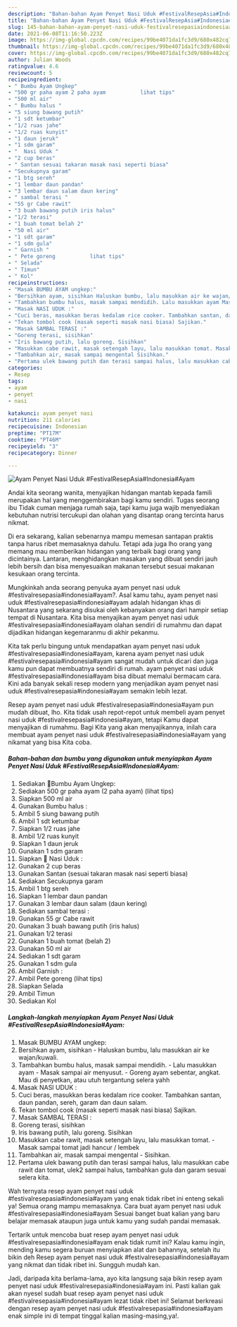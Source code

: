 ```yaml
---
description: "Bahan-bahan Ayam Penyet Nasi Uduk #FestivalResepAsia#Indonesia#Ayam Sederhana Untuk Jualan"
title: "Bahan-bahan Ayam Penyet Nasi Uduk #FestivalResepAsia#Indonesia#Ayam Sederhana Untuk Jualan"
slug: 145-bahan-bahan-ayam-penyet-nasi-uduk-festivalresepasiaindonesiaayam-sederhana-untuk-jualan
date: 2021-06-08T11:16:50.223Z
image: https://img-global.cpcdn.com/recipes/99be4071da1fc3d9/680x482cq70/ayam-penyet-nasi-uduk-festivalresepasiaindonesiaayam-foto-resep-utama.jpg
thumbnail: https://img-global.cpcdn.com/recipes/99be4071da1fc3d9/680x482cq70/ayam-penyet-nasi-uduk-festivalresepasiaindonesiaayam-foto-resep-utama.jpg
cover: https://img-global.cpcdn.com/recipes/99be4071da1fc3d9/680x482cq70/ayam-penyet-nasi-uduk-festivalresepasiaindonesiaayam-foto-resep-utama.jpg
author: Julian Woods
ratingvalue: 4.6
reviewcount: 5
recipeingredient:
- " Bumbu Ayam Ungkep"
- "500 gr paha ayam 2 paha ayam           lihat tips"
- "500 ml air"
- " Bumbu halus "
- "5 siung bawang putih"
- "1 sdt ketumbar"
- "1/2 ruas jahe"
- "1/2 ruas kunyit"
- "1 daun jeruk"
- "1 sdm garam"
- "  Nasi Uduk "
- "2 cup beras"
- " Santan sesuai takaran masak nasi seperti biasa"
- "Secukupnya garam"
- "1 btg sereh"
- "1 lembar daun pandan"
- "3 lembar daun salam daun kering"
- " sambal terasi "
- "55 gr Cabe rawit"
- "3 buah bawang putih iris halus"
- "1/2 terasi"
- "1 buah tomat belah 2"
- "50 ml air"
- "1 sdt garam"
- "1 sdm gula"
- " Garnish "
- " Pete goreng           lihat tips"
- " Selada"
- " Timun"
- " Kol"
recipeinstructions:
- "Masak BUMBU AYAM ungkep:"
- "Bersihkan ayam, sisihkan Haluskan bumbu, lalu masukkan air ke wajan/kuwali."
- "Tambahkan bumbu halus, masak sampai mendidih. Lalu masukkan ayam Masak sampai air menyusut. Goreng ayam sebentar, angkat. Mau di penyetkan, atau utuh tergantung selera yahh"
- "Masak NASI UDUK :"
- "Cuci beras, masukkan beras kedalam rice cooker. Tambahkan santan, daun pandan, sereh, garam dan daun salam."
- "Tekan tombol cook (masak seperti masak nasi biasa) Sajikan."
- "Masak SAMBAL TERASI :"
- "Goreng terasi, sisihkan"
- "Iris bawang putih, lalu goreng. Sisihkan"
- "Masukkan cabe rawit, masak setengah layu, lalu masukkan tomat. Masak sampai tomat jadi hancur / lembek"
- "Tambahkan air, masak sampai mengental Sisihkan."
- "Pertama ulek bawang putih dan terasi sampai halus, lalu masukkan cabe rawit dan tomat, ulek2 sampai halus, tambahkan gula dan garam sesuai selera kita."
categories:
- Resep
tags:
- ayam
- penyet
- nasi

katakunci: ayam penyet nasi 
nutrition: 211 calories
recipecuisine: Indonesian
preptime: "PT17M"
cooktime: "PT46M"
recipeyield: "3"
recipecategory: Dinner

---
```



![Ayam Penyet Nasi Uduk #FestivalResepAsia#Indonesia#Ayam](https://img-global.cpcdn.com/recipes/99be4071da1fc3d9/680x482cq70/ayam-penyet-nasi-uduk-festivalresepasiaindonesiaayam-foto-resep-utama.jpg)

Andai kita seorang wanita, menyajikan hidangan mantab kepada famili merupakan hal yang menggembirakan bagi kamu sendiri. Tugas seorang ibu Tidak cuman menjaga rumah saja, tapi kamu juga wajib menyediakan kebutuhan nutrisi tercukupi dan olahan yang disantap orang tercinta harus nikmat.

Di era  sekarang, kalian sebenarnya mampu memesan santapan praktis tanpa harus ribet memasaknya dahulu. Tetapi ada juga lho orang yang memang mau memberikan hidangan yang terbaik bagi orang yang dicintainya. Lantaran, menghidangkan masakan yang dibuat sendiri jauh lebih bersih dan bisa menyesuaikan makanan tersebut sesuai makanan kesukaan orang tercinta. 



Mungkinkah anda seorang penyuka ayam penyet nasi uduk #festivalresepasia#indonesia#ayam?. Asal kamu tahu, ayam penyet nasi uduk #festivalresepasia#indonesia#ayam adalah hidangan khas di Nusantara yang sekarang disukai oleh kebanyakan orang dari hampir setiap tempat di Nusantara. Kita bisa menyajikan ayam penyet nasi uduk #festivalresepasia#indonesia#ayam olahan sendiri di rumahmu dan dapat dijadikan hidangan kegemaranmu di akhir pekanmu.

Kita tak perlu bingung untuk mendapatkan ayam penyet nasi uduk #festivalresepasia#indonesia#ayam, karena ayam penyet nasi uduk #festivalresepasia#indonesia#ayam sangat mudah untuk dicari dan juga kamu pun dapat membuatnya sendiri di rumah. ayam penyet nasi uduk #festivalresepasia#indonesia#ayam bisa dibuat memalui bermacam cara. Kini ada banyak sekali resep modern yang menjadikan ayam penyet nasi uduk #festivalresepasia#indonesia#ayam semakin lebih lezat.

Resep ayam penyet nasi uduk #festivalresepasia#indonesia#ayam pun mudah dibuat, lho. Kita tidak usah repot-repot untuk membeli ayam penyet nasi uduk #festivalresepasia#indonesia#ayam, tetapi Kamu dapat menyajikan di rumahmu. Bagi Kita yang akan menyajikannya, inilah cara membuat ayam penyet nasi uduk #festivalresepasia#indonesia#ayam yang nikamat yang bisa Kita coba.

<!--inarticleads1-->

##### Bahan-bahan dan bumbu yang digunakan untuk menyiapkan Ayam Penyet Nasi Uduk #FestivalResepAsia#Indonesia#Ayam:

1. Sediakan  🐓Bumbu Ayam Ungkep:
1. Sediakan 500 gr paha ayam (2 paha ayam)           (lihat tips)
1. Siapkan 500 ml air
1. Gunakan  Bumbu halus :
1. Ambil 5 siung bawang putih
1. Ambil 1 sdt ketumbar
1. Siapkan 1/2 ruas jahe
1. Ambil 1/2 ruas kunyit
1. Siapkan 1 daun jeruk
1. Gunakan 1 sdm garam
1. Siapkan  🍚 Nasi Uduk :
1. Gunakan 2 cup beras
1. Gunakan  Santan (sesuai takaran masak nasi seperti biasa)
1. Sediakan Secukupnya garam
1. Ambil 1 btg sereh
1. Siapkan 1 lembar daun pandan
1. Gunakan 3 lembar daun salam (daun kering)
1. Sediakan  sambal terasi :
1. Gunakan 55 gr Cabe rawit
1. Gunakan 3 buah bawang putih (iris halus)
1. Gunakan 1/2 terasi
1. Gunakan 1 buah tomat (belah 2)
1. Gunakan 50 ml air
1. Sediakan 1 sdt garam
1. Gunakan 1 sdm gula
1. Ambil  Garnish :
1. Ambil  Pete goreng           (lihat tips)
1. Siapkan  Selada
1. Ambil  Timun
1. Sediakan  Kol




<!--inarticleads2-->

##### Langkah-langkah menyiapkan Ayam Penyet Nasi Uduk #FestivalResepAsia#Indonesia#Ayam:

1. Masak BUMBU AYAM ungkep:
1. Bersihkan ayam, sisihkan - Haluskan bumbu, lalu masukkan air ke wajan/kuwali.
1. Tambahkan bumbu halus, masak sampai mendidih. - Lalu masukkan ayam - Masak sampai air menyusut. - Goreng ayam sebentar, angkat. Mau di penyetkan, atau utuh tergantung selera yahh
1. Masak NASI UDUK :
1. Cuci beras, masukkan beras kedalam rice cooker. Tambahkan santan, daun pandan, sereh, garam dan daun salam.
1. Tekan tombol cook (masak seperti masak nasi biasa) Sajikan.
1. Masak SAMBAL TERASI :
1. Goreng terasi, sisihkan
1. Iris bawang putih, lalu goreng. Sisihkan
1. Masukkan cabe rawit, masak setengah layu, lalu masukkan tomat. - Masak sampai tomat jadi hancur / lembek
1. Tambahkan air, masak sampai mengental - Sisihkan.
1. Pertama ulek bawang putih dan terasi sampai halus, lalu masukkan cabe rawit dan tomat, ulek2 sampai halus, tambahkan gula dan garam sesuai selera kita.




Wah ternyata resep ayam penyet nasi uduk #festivalresepasia#indonesia#ayam yang enak tidak ribet ini enteng sekali ya! Semua orang mampu memasaknya. Cara buat ayam penyet nasi uduk #festivalresepasia#indonesia#ayam Sesuai banget buat kalian yang baru belajar memasak ataupun juga untuk kamu yang sudah pandai memasak.

Tertarik untuk mencoba buat resep ayam penyet nasi uduk #festivalresepasia#indonesia#ayam enak tidak rumit ini? Kalau kamu ingin, mending kamu segera buruan menyiapkan alat dan bahannya, setelah itu bikin deh Resep ayam penyet nasi uduk #festivalresepasia#indonesia#ayam yang nikmat dan tidak ribet ini. Sungguh mudah kan. 

Jadi, daripada kita berlama-lama, ayo kita langsung saja bikin resep ayam penyet nasi uduk #festivalresepasia#indonesia#ayam ini. Pasti kalian gak akan nyesel sudah buat resep ayam penyet nasi uduk #festivalresepasia#indonesia#ayam lezat tidak ribet ini! Selamat berkreasi dengan resep ayam penyet nasi uduk #festivalresepasia#indonesia#ayam enak simple ini di tempat tinggal kalian masing-masing,ya!.

